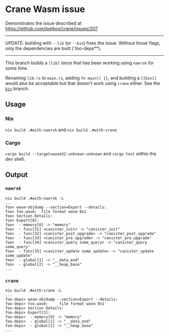 # Crane Wasm issue

Demonstrates the issue described at https://github.com/ipetkov/crane/issues/207

***
UPDATE: building with `--lib` (or `--bin`) fixes the issue. Without those flags, only the dependencies are built (`foo-deps**).
***

This branch builds a `[lib]` since that has been working using `naersk` for some time.

Renaming `lib.rs` to `main.rs`, adding `fn main() {}`, and building a `[[bin]]` would also be acceptable but that doesn't work using `crane` either. See the [`bin`](https://github.com/paulyoung/crane-wasm-issue/tree/bin) branch.

## Usage

### Nix

`nix build .#with-naersk` and `nix build .#with-crane`

### Cargo

`cargo build --target=wasm32-unknown-unknown` and `cargo test` within the dev shell.

## Output

### `naersk`

```
nix build .#with-naersk -L
...
foo> wasm-objdump --section=Export --details:
foo> foo.wasm:  file format wasm 0x1
foo> Section Details:
foo> Export[8]:
foo>  - memory[0] -> "memory"
foo>  - func[31] <canister_init> -> "canister_init"
foo>  - func[32] <canister_post_upgrade> -> "canister_post_upgrade"
foo>  - func[33] <canister_pre_upgrade> -> "canister_pre_upgrade"
foo>  - func[34] <canister_query some_query> -> "canister_query some_query"
foo>  - func[35] <canister_update some_update> -> "canister_update some_update"
foo>  - global[1] -> "__data_end"
foo>  - global[2] -> "__heap_base"
...
```

### `crane`

```
nix build .#with-crane -L
...
foo-deps> wasm-objdump --section=Export --details:
foo-deps> foo.wasm:     file format wasm 0x1
foo-deps> Section Details:
foo-deps> Export[3]:
foo-deps>  - memory[0] -> "memory"
foo-deps>  - global[1] -> "__data_end"
foo-deps>  - global[2] -> "__heap_base"
...
```
